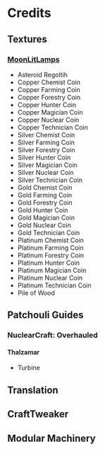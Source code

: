 # Credits

## Textures

### [MoonLitLamps](https://twitter.com/MasalpRats?s=09)
- Asteroid Regoltih
- Copper Chemist Coin
- Copper Farming Coin
- Copper Forestry Coin
- Copper Hunter Coin
- Copper Magician Coin
- Copper Nuclear Coin
- Copper Technician Coin
- Silver Chemist Coin
- Silver Farming Coin
- Silver Forestry Coin
- Silver Hunter Coin
- Silver Magician Coin
- Silver Nuclear Coin
- Silver Technician Coin
- Gold Chemist Coin
- Gold Farming Coin
- Gold Forestry Coin
- Gold Hunter Coin
- Gold Magician Coin
- Gold Nuclear Coin
- Gold Technician Coin
- Platinum Chemist Coin
- Platinum Farming Coin
- Platinum Forestry Coin
- Platinum Hunter Coin
- Platinum Magician Coin
- Platinum Nuclear Coin
- Platinum Technician Coin
- Pile of Wood

## Patchouli Guides

### NuclearCraft: Overhauled

#### Thalzamar
- Turbine

## Translation

## CraftTweaker

## Modular Machinery
